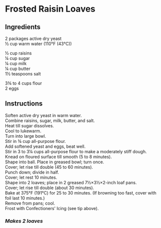 # Frosted Raisin Loaves

## Ingredients
2 packages active dry yeast  
&frac12; cup warm water (110&deg;F (43&deg;C))  

&frac12; cup raisins  
&frac14; cup sugar  
&frac14; cup milk  
&frac14; cup butter  
1&frac12; teaspoons salt  

3&frac34; to 4 cups flour  
2 eggs  

## Instructions
Soften active dry yeast in warm water.  
Combine raisins, sugar, milk, butter, and salt.  
Heat till sugar dissolves.  
Cool to lukewarm.  
Turn into large bowl.  
Stir in &frac34; cup all-purpose flour.  
Add softened yeast and eggs, beat well.  
Stir in 3 to 3&frac14; cups all-purpose flour to make a moderately stiff dough.  
Knead on floured surface till smooth (5 to 8 minutes).  
Shape into ball. Place in greased bowl; turn once.  
Cover; let rise till double (45 to 60 minutes).  
Punch down; divide in half.  
Cover; let rest 10 minutes.  
Shape into 2 loaves; place in 2 greased 7&frac12;&times;3&frac12;&times;2-inch loaf pans.  
Cover; let rise till double (about 30 minutes).  
Bake at 375&deg;F (191&deg;C) for 25 to 30 minutes. (If browning too fast, cover with foil last 10 minutes.)  
Remove from pans; cool.  
Frost with Confectioners' Icing (see tip above).  

### *Makes 2 loaves*
